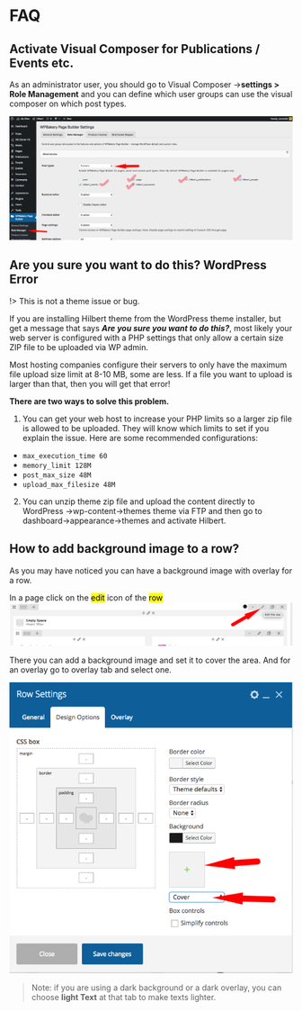 # FAQ

## Activate Visual Composer for Publications / Events etc.

As an administrator user, you should go to Visual Composer -&gt;**settings &gt; Role Management** and you can define which user groups can use the visual composer on which post types.

![](img/faq1.png)


## Are you sure you want to do this? WordPress Error

!> This is not a theme issue or bug.

If you are installing Hilbert theme from the WordPress theme installer, but get a message that says _**Are you sure you want to do this?**_, most likely your web server is configured with a PHP settings that only allow a certain size ZIP file to be uploaded via WP admin.

Most hosting companies configure their servers to only have the maximum file upload size limit at 8-10 MB, some are less. If a file you want to upload is larger than that, then you will get that error!

**There are two ways to solve this problem.**

1. You can get your web host to increase your PHP limits so a larger zip file is allowed to be uploaded. They will know which limits to set if you explain the issue. Here are some recommended configurations:
  * `max_execution_time 60`
  * `memory_limit 128M`
  * `post_max_size 48M`
  * `upload_max_filesize 48M`
2. You can unzip theme zip file and upload the content directly to WordPress -&gt;wp-content-&gt;themes  theme via FTP and then go to dashboard-&gt;appearance-&gt;themes and activate Hilbert.

## How to add background image to a row?
As you may have noticed you can have a background image with overlay for a row. 

In a page click on the <mark>edit</mark> icon of the <mark>row</mark>
![Image Title](img/faq4.png)

There you can add a background image and set it to cover the area. And for an overlay go to overlay tab and select one.

![Image Title](img/faq5.png)

> Note: if you are using a dark background or a dark overlay, you can choose **light Text** at that tab to make texts lighter.

